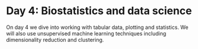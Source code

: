 # Day 4: Biostatistics and data science

On day 4 we dive into working with tabular data, plotting and statistics. We will also use unsupervised machine learning techniques including dimensionality reduction and clustering.